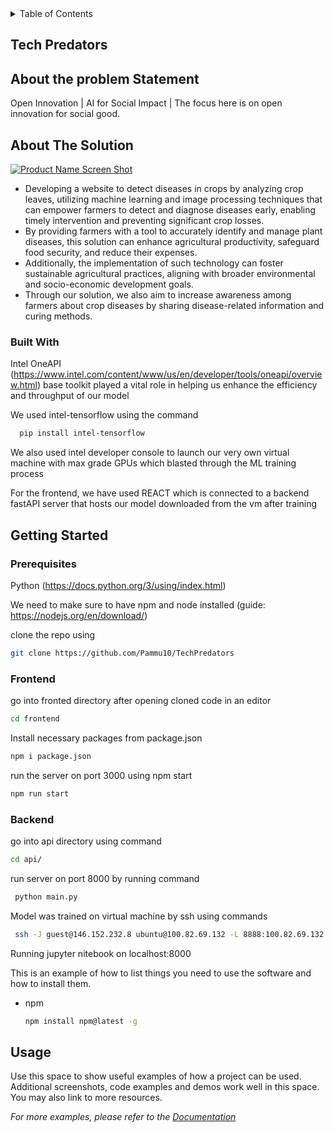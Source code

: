 
<!-- TABLE OF CONTENTS -->
<details>
  <summary>Table of Contents</summary>
  <ol>
    <li>
      <a href="#team-name">Tech Predators</a>
    </li>
    <li>
      <a href="#about-the-problem-statement">About The Problem Statement</a>
    <li>
      <a href="#about-the-project">About The Solution</a>
      <ul>
        <li><a href="#built-with">Built With</a></li>
      </ul>
    </li>
    <li>
      <a href="#getting-started">Getting Started</a>
      <ul>
        <li><a href="#prerequisites">Prerequisites</a></li>
        <li><a href="#installation">Installation</a></li>
      </ul>
    </li>
    <li><a href="#usage">Usage</a></li>
    <li><a href="#roadmap">Roadmap</a></li>
    <li><a href="#contributing">Contributing</a></li>
    <li><a href="#acknowledgments">Acknowledgments</a></li>
  </ol>
</details>

## Tech Predators



## About the problem Statement
Open Innovation | AI for Social Impact | The focus here is on open innovation for social good.


<!-- ABOUT THE PROJECT -->
## About The Solution

[![Product Name Screen Shot][product-screenshot]](https://example.com)

<ul>
  <li>
    Developing a website to detect diseases in crops by analyzing crop leaves, utilizing machine learning and image processing techniques that can empower farmers to detect and diagnose diseases early, enabling timely intervention and preventing significant crop losses.</li><li>By providing farmers with a tool to accurately identify and manage plant diseases, this solution can enhance agricultural productivity, safeguard food security, and reduce their expenses. 
</li><li>Additionally, the implementation of such technology can foster sustainable agricultural practices, aligning with broader environmental and socio-economic development goals.
</li>
<li>Through our solution, we also aim to increase awareness among farmers about crop diseases by sharing disease-related information and curing methods.
</li> 
  </ul>


### Built With


Intel OneAPI (https://www.intel.com/content/www/us/en/developer/tools/oneapi/overview.html) base toolkit played a vital role in helping us enhance the efficiency and throughput of our model

We used intel-tensorflow using the command 
```sh
  pip install intel-tensorflow
  ```

We also used intel developer console to launch our very own virtual machine with max grade GPUs which blasted through the ML training process 

For the frontend, we have used REACT which is connected to a backend fastAPI server that hosts our model downloaded from the vm after training


<!-- GETTING STARTED -->
## Getting Started

### Prerequisites

Python (https://docs.python.org/3/using/index.html)

We need to make sure to have npm and node installed (guide: https://nodejs.org/en/download/)


clone the repo using 

  ```sh
  git clone https://github.com/Pammu10/TechPredators
  ```


### Frontend

go into fronted directory after opening cloned code in an editor

  ```sh
  cd frontend
  ```

Install necessary packages from package.json

  ```sh
  npm i package.json
  ```

run the server on port 3000 using npm start

  ```sh
  npm run start
  ```

### Backend

go into api directory using command

  ```sh
  cd api/
  ```


run server on port 8000 by running command 

 ```sh
  python main.py
  ```


Model was trained on virtual machine by ssh using commands 

 ```sh
  ssh -J guest@146.152.232.8 ubuntu@100.82.69.132 -L 8888:100.82.69.132    
  ```
Running jupyter nitebook on localhost:8000

This is an example of how to list things you need to use the software and how to install them.
* npm
  ```sh
  npm install npm@latest -g
  ```



<!-- USAGE EXAMPLES -->
## Usage

Use this space to show useful examples of how a project can be used. Additional screenshots, code examples and demos work well in this space. You may also link to more resources.

_For more examples, please refer to the [Documentation](https://example.com)_






<!-- MARKDOWN LINKS & IMAGES -->
<!-- https://www.markdownguide.org/basic-syntax/#reference-style-links -->
[contributors-shield]: https://img.shields.io/github/contributors/othneildrew/Best-README-Template.svg?style=for-the-badge
[contributors-url]: https://github.com/othneildrew/Best-README-Template/graphs/contributors
[forks-shield]: https://img.shields.io/github/forks/othneildrew/Best-README-Template.svg?style=for-the-badge
[forks-url]: https://github.com/othneildrew/Best-README-Template/network/members
[stars-shield]: https://img.shields.io/github/stars/othneildrew/Best-README-Template.svg?style=for-the-badge
[stars-url]: https://github.com/othneildrew/Best-README-Template/stargazers
[issues-shield]: https://img.shields.io/github/issues/othneildrew/Best-README-Template.svg?style=for-the-badge
[issues-url]: https://github.com/othneildrew/Best-README-Template/issues
[license-shield]: https://img.shields.io/github/license/othneildrew/Best-README-Template.svg?style=for-the-badge
[license-url]: https://github.com/othneildrew/Best-README-Template/blob/master/LICENSE.txt
[linkedin-shield]: https://img.shields.io/badge/-LinkedIn-black.svg?style=for-the-badge&logo=linkedin&colorB=555
[linkedin-url]: https://linkedin.com/in/othneildrew
[product-screenshot]: images/screenshot.png
[Next.js]: https://img.shields.io/badge/next.js-000000?style=for-the-badge&logo=nextdotjs&logoColor=white
[Next-url]: https://nextjs.org/
[React.js]: https://img.shields.io/badge/React-20232A?style=for-the-badge&logo=react&logoColor=61DAFB
[React-url]: https://reactjs.org/
[Vue.js]: https://img.shields.io/badge/Vue.js-35495E?style=for-the-badge&logo=vuedotjs&logoColor=4FC08D
[Vue-url]: https://vuejs.org/
[Angular.io]: https://img.shields.io/badge/Angular-DD0031?style=for-the-badge&logo=angular&logoColor=white
[Angular-url]: https://angular.io/
[Svelte.dev]: https://img.shields.io/badge/Svelte-4A4A55?style=for-the-badge&logo=svelte&logoColor=FF3E00
[Svelte-url]: https://svelte.dev/
[Laravel.com]: https://img.shields.io/badge/Laravel-FF2D20?style=for-the-badge&logo=laravel&logoColor=white
[Laravel-url]: https://laravel.com
[Bootstrap.com]: https://img.shields.io/badge/Bootstrap-563D7C?style=for-the-badge&logo=bootstrap&logoColor=white
[Bootstrap-url]: https://getbootstrap.com
[JQuery.com]: https://img.shields.io/badge/jQuery-0769AD?style=for-the-badge&logo=jquery&logoColor=white
[JQuery-url]: https://jquery.com 
